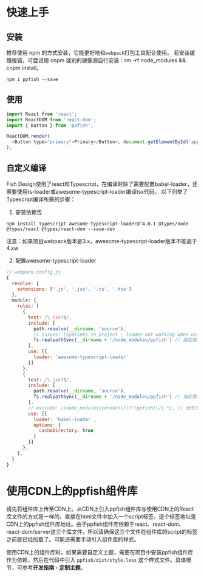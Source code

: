 # 快速上手

## 安装
推荐使用 npm 的方式安装，它能更好地和`webpack`打包工具配合使用。
若安装缓慢报错，可尝试用 cnpm 或别的镜像源自行安装：rm -rf node_modules && cnpm install。

```shell
npm i ppfish --save
```

## 使用

```js
import React from 'react';
import ReactDOM from 'react-dom';
import { Button } from 'ppfish';

ReactDOM.render(
  <Button type="primary">Primary</Button>, document.getElementById('app')
);

```

## 自定义编译

Fish Design使用了react和Typescript，在编译时除了需要配置babel-loader，还需要使用ts-loader或awesome-typescript-loader编译tsx代码。
以下列举了Typescript编译所需的步骤：

1. 安装依赖包

```shell
npm install typescript awesome-typescript-loader@^4.0.1 @types/node @types/react @types/react-dom --save-dev
```

注意：如果项目webpack版本是3.x，awesome-typescript-loader版本不能高于4.xw

2. 配置awesome-typescript-loader


```js
// webpack.config.js
{
  resolve: {
    extensions: ['.js', '.jsx', '.ts', '.tsx']
  },
  module: {
    rules: [
      {
        test: /\.tsx?$/,
        include: [
          path.resolve(__dirname, 'source'),
          // issues: [Symlinks in project - loader not working when using include](https://github.com/webpack/webpack/issues/1643)
          fs.realpathSync(__dirname + '/node_modules/ppfish') // 指定使用awesome-typescript-loader编译ppfish源码
        ],
        use: [{
          loader: 'awesome-typescript-loader'
        }]
      },
      {
        test: /\.jsx?$/,
        include: [
          path.resolve(__dirname, 'source'),
          fs.realpathSync(__dirname + '/node_modules/ppfish') // 指定使用babel-loader编译ppfish
        ],
        // exclude: /(node_modules|vendor)\/(?!(ppfish)\/).*/, // 优先于include，排除ppfish
        use: [{
          loader: 'babel-loader',
          options: {
            cacheDirectory: true
          }
        }]
      },
    ],
  }
}
```


# 使用CDN上的ppfish组件库

请先将组件库上传至CDN上。从CDN上引入ppfish组件库与使用CDN上的React库文件的方式是一样的，直接在html文件中加入一个script标签，这个标签地址是CDN上的ppfish组件库地址。由于ppfish组件库依赖于react、react-dom、react-dom/server这三个库文件，所以请确保这三个文件在组件库的script的标签之前就已经加载了。可能还需要手动引入组件库的样式。

使用CDN上的组件库时，如果需要自定义主题，需要在项目中安装ppfish组件库作为依赖，然后在代码中引入 `ppfish/dist/style.less` 这个样式文件。具体细节，可参考**开发指南 - 定制主题**。
